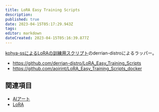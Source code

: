 ```yaml
---
title: LoRA Easy Training Scripts
description: 
published: true
date: 2023-04-15T05:17:29.943Z
tags: 
editor: markdown
dateCreated: 2023-04-15T05:16:39.877Z
---
```


[kohya-ssによるLoRAの訓練用スクリプト](https://github.com/kohya-ss/sd-scripts)のderrian-distroによるラッパー。

- <https://github.com/derrian-distro/LoRA_Easy_Training_Scripts>
- <https://github.com/aoirint/LoRA_Easy_Training_Scripts_docker>

## 関連項目

- [AIアート](/aiart)
- [LoRA](/lora)
